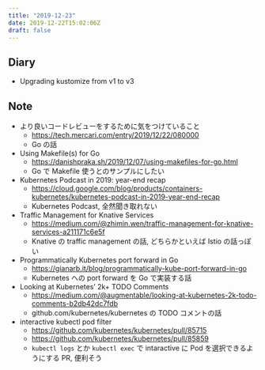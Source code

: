 ```yaml
---
title: "2019-12-23"
date: 2019-12-22T15:02:06Z
draft: false
---
```


## Diary

* Upgrading kustomize from v1 to v3

## Note

* より良いコードレビューをするために気をつけていること
  * https://tech.mercari.com/entry/2019/12/22/080000
  * Go の話
* Using Makefile(s) for Go
  * https://danishpraka.sh/2019/12/07/using-makefiles-for-go.html
  * Go で Makefile 使うとのサンプルにしたい
* Kubernetes Podcast in 2019: year-end recap
  * https://cloud.google.com/blog/products/containers-kubernetes/kubernetes-podcast-in-2019-year-end-recap
  * Kubernetes Podcast, 全然聞き取れない
* Traffic Management for Knative Services
  * https://medium.com/@zhimin.wen/traffic-management-for-knative-services-a211171c6e5f
  * Knative の traffic management の話, どちらかといえば Istio の話っぽい
* Programmatically Kubernetes port forward in Go
  * https://gianarb.it/blog/programmatically-kube-port-forward-in-go
  * Kubernetes への port forward を Go で実装する話
* Looking at Kubernetes’ 2k+ TODO Comments
  * https://medium.com/@augmentable/looking-at-kubernetes-2k-todo-comments-b2db42dc7fdb
  * github.com/kubernetes/kubernetes の TODO コメントの話
* interactive kubectl pod filter
  * https://github.com/kubernetes/kubernetes/pull/85715
  * https://github.com/kubernetes/kubernetes/pull/85859
  * `kubectl logs` とか `kubectl exec` で intaractive に Pod を選択できるようにする PR, 便利そう
